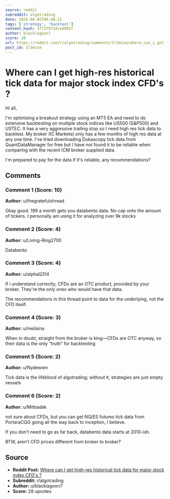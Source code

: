 ```yaml
---
source: reddit
subreddit: algotrading
date: 2025-06-05T06:40:21
tags: ['strategy', 'backtest']
content_hash: 3ff2f973dced992f
author: blacklagoon7
score: 28
url: https://reddit.com/r/algotrading/comments/1l3mism/where_can_i_get_highres_historical_tick_data_for/
post_id: 1l3mism
---
```


# Where can I get high-res historical tick data for major stock index CFD's ?

Hi all,

I'm optimising a breakout strategy using an MT5 EA and need to do extensive backtesting on multiple stock indices like US500 (S&P500) and USTEC. It has a very aggressive trailing stop so I need high res tick data to backtest. My broker (IC Markets) only has a few months of high res data at any one time. I've tried downloading Dukascopy tick data from QuantDataManager for free but I have not found it to be reliable when comparing with the recent ICM broker supplied data.

I'm prepared to pay for the data if it's reliable, any recommendations?

## Comments

### Comment 1 (Score: 10)

**Author:** u/thegratefulshread

Okay good. 199 a month gets you databento data.  No cap onto the amount of tickers.  I personally am using it for analyzing over 9k stocks

### Comment 2 (Score: 4)

**Author:** u/Living-Ring2700

Databento

### Comment 3 (Score: 4)

**Author:** u/alphaQ314

If i understand correctly, CFDs are an OTC product, provided by your broker. They're the only ones who would have that data.

The recommendations in this thread point to data for the underlying, not the CFD itself.

### Comment 4 (Score: 3)

**Author:** u/meilaina

When in doubt, straight from the broker is king—CFDs are OTC anyway, so their data is the only “truth” for backtesting

### Comment 5 (Score: 2)

**Author:** u/Nydewien

Tick data is the lifeblood of algotrading; without it, strategies are just empty vessels

### Comment 6 (Score: 2)

**Author:** u/Mitbadak

not sure about CFDs, but you can get NQ/ES futures tick data from PortaraCQG going all the way back to inception, I believe.

If you don't need to go as far back, databento data starts at 2010-ish.

BTW, aren't CFD prices different from broker to broker?

## Source

- **Reddit Post:** [Where can I get high-res historical tick data for major stock index CFD's ?](https://reddit.com/r/algotrading/comments/1l3mism/where_can_i_get_highres_historical_tick_data_for/)
- **Subreddit:** r/algotrading
- **Author:** u/blacklagoon7
- **Score:** 28 upvotes

